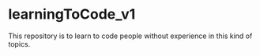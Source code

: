 # learningToCode_v1
This repository is to learn to code people without experience in this kind of topics.
